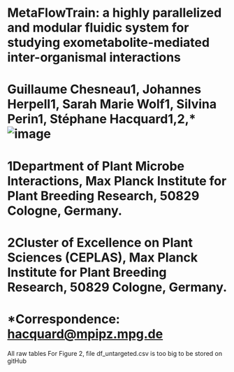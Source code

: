 # MetaFlowTrain: a highly parallelized and modular fluidic system for studying exometabolite-mediated inter-organismal interactions
# Guillaume Chesneau1, Johannes Herpell1, Sarah Marie Wolf1, Silvina Perin1, Stéphane Hacquard1,2,*![image](https://github.com/user-attachments/assets/a315bbd3-196c-4239-8c11-1e2d7767f4ce)
# 1Department of Plant Microbe Interactions, Max Planck Institute for Plant Breeding Research, 50829 Cologne, Germany.
# 2Cluster of Excellence on Plant Sciences (CEPLAS), Max Planck Institute for Plant Breeding Research, 50829 Cologne, Germany.
# *Correspondence: hacquard@mpipz.mpg.de

All raw tables
For Figure 2, file df_untargeted.csv is too big to be stored on gitHub
